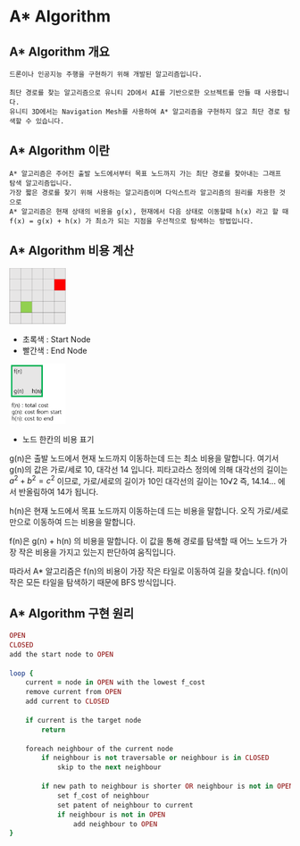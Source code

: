 # A* Algorithm

## A* Algorithm 개요

    드론이나 인공지능 주행을 구현하기 위해 개발된 알고리즘입니다. 
    
    최단 경로를 찾는 알고리즘으로 유니티 2D에서 AI를 기반으로한 오브젝트를 만들 때 사용합니다. 
    유니티 3D에서는 Navigation Mesh를 사용하여 A* 알고리즘을 구현하지 않고 최단 경로 탐색할 수 있습니다. 

## A* Algorithm 이란

    A* 알고리즘은 주어진 출발 노드에서부터 목표 노드까지 가는 최단 경로를 찾아내는 그래프 탐색 알고리즘입니다.
    가장 짧은 경로를 찾기 위해 사용하는 알고리즘이며 다익스트라 알고리즘의 원리를 차용한 것으로
    A* 알고리즘은 현재 상태의 비용을 g(x), 현재에서 다음 상태로 이동할때 h(x) 라고 할 때 
    f(x) = g(x) + h(x) 가 최소가 되는 지점을 우선적으로 탐색하는 방법입니다. 

## A* Algorithm 비용 계산 

 <img src="https://github.com/parkjun-0521/unity_-practice/blob/main/Astar_Algorithm/Image/grid.PNG" width="20%" height="10%" /> 
 
 - 초록색 : Start Node
 - 빨간색 : End Node
 
 <img src="https://github.com/parkjun-0521/unity_-practice/blob/main/Astar_Algorithm/Image/Node.PNG" width="20%" height="10%" />  
 
 - 노드 한칸의 비용 표기  

 
g(n)은 출발 노드에서 현재 노드까지 이동하는데 드는 최소 비용을 말합니다.
여기서 g(n)의 값은 가로/세로 10, 대각선 14 입니다. 
피타고라스 정의에 의해 대각선의 길이는 $a^2+b^2=c^2$ 이므로, 가로/세로의 길이가 10인 대각선의 길이는 10√2 즉, 14.14... 에서 반올림하여 14가 됩니다. 
    
h(n)은 현재 노드에서 목표 노드까지 이동하는데 드는 비용을 말합니다. 
오직 가로/세로만으로 이동하여 드는 비용을 말합니다. 
    
f(n)은 g(n) + h(n) 의 비용을 말합니다. 이 값을 통해 경로를 탐색할 때 어느 노드가 가장 작은 비용을 가지고 있는지 판단하여 움직입니다. 
    
따라서 A* 알고리즘은 f(n)의 비용이 가장 작은 타일로 이동하여 길을 찾습니다. f(n)이 작은 모든 타일을 탐색하기 때문에 BFS 방식입니다. 

## A* Algorithm 구현 원리 

```ruby
OPEN                                                                               // OPEN Node ( 비어있고 열려있는 노드 )
CLOSED                                                                             // CLOSED Node ( 닫혀있는 노드 ) 
add the start node to OPEN                                                         // 시작 노드를 OPEN Nodex 을 추가 
                                                                                        
loop {                                                                             // 찾을 때 까지 loop 문을 돈다. ( while문 사용 )
    current = node in OPEN with the lowest f_cost                                  // 임의의 변수 current에 OPEN Node 중에서 f(n)의 값이 작은 것을 대입
    remove current from OPEN                                                       // OPEN Node 에서 current 값을 제거 ( 작은 값으로 이동하기 때문에 current는 닫힌 노드가 된다 )
    add current to CLOSED                                                          // CLOSED Node에 current 값을 추가 ( 닫힌 노드가 된 current를 CLOSED에 추가 )

    if current is the target node                                                  // 현재 노드가 목표 노드를 찾았으면 종료 
        return

    foreach neighbour of the current node                                          // 목표 노드를 못찾았을 경우 현재 노드에서 이웃 노드를 탐색한다.         
        if neighbour is not traversable or neighbour is in CLOSED                  // 이웃 노드중에 통과할 수 없거나 닫힌 노드가 없는경우 ( 범위 안 && 장애물 없음 && CLOSED Nosd가 없는 경우 )
            skip to the next neighbour                                             // 다음 이웃 노드로 이동

        if new path to neighbour is shorter OR neighbour is not in OPEN            // 이동비용이 이웃노드의 g()보다 작거나 || OPEN에 이웃 노드가 없는 경우   
            set f_cost of neighbour                                                // 이웃 노드의 f() 비용을 설정한다. ( 먼저 g(), h() 비용을 계산하여 작업을 수행 )
            set patent of neighbour to current                                     // 현재 노드를 이웃 노드의 부모로 설정한다. 
            if neighbour is not in OPEN                                            // 이웃 노드가 열린 목록에 없을 경우 ( 즉, 닫힌 노드가 아닌경우 )
                add neighbour to OPEN                                              // 이웃 노드를 OPEN Node에 추가하고 이 작업을 계속 반복한다. 
}
```
  
